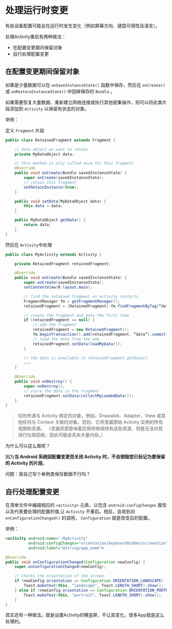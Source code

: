 # 处理运行时变更

有些设备配置可能会在运行时发生变化（例如屏幕方向、键盘可用性及语言）。

处理Activity重启有两种做法：

- 在配置变更期间保留对象
- 自行处理配置变更

## 在配置变更期间保留对象

如果是少量数据可以在 `onSaveInstanceState()` 函数中保存，然后在 `onCreate() ` 或 `onRestoreInstanceState()` 中回掉保存的 `Bundle` 。

如果需要恢复大量数据、重新建立网络连接或执行其他密集操作，则可以将此类片段添加到 `Activity` 以保留有状态的对象。

举例：

定义 `Fragment` 片段

```java
public class RetainedFragment extends Fragment {

    // data object we want to retain
    private MyDataObject data;

    // this method is only called once for this fragment
    @Override
    public void onCreate(Bundle savedInstanceState) {
        super.onCreate(savedInstanceState);
        // retain this fragment
        setRetainInstance(true);
    }

    public void setData(MyDataObject data) {
        this.data = data;
    }

    public MyDataObject getData() {
        return data;
    }
}
```

然后在 `Activity`中处理

```java
public class MyActivity extends Activity {

    private RetainedFragment retainedFragment;

    @Override
    public void onCreate(Bundle savedInstanceState) {
        super.onCreate(savedInstanceState);
        setContentView(R.layout.main);

        // find the retained fragment on activity restarts
        FragmentManager fm = getFragmentManager();
        retainedFragment = (RetainedFragment) fm.findFragmentByTag(“data”);

        // create the fragment and data the first time
        if (retainedFragment == null) {
            // add the fragment
            retainedFragment = new RetainedFragment();
            fm.beginTransaction().add(retainedFragment, “data”).commit();
            // load the data from the web
            retainedFragment.setData(loadMyData());
        }

        // the data is available in retainedFragment.getData()
        ...
    }

    @Override
    public void onDestroy() {
        super.onDestroy();
        // store the data in the fragment
        retainedFragment.setData(collectMyLoadedData());
    }
}
```

> 切勿传递与 Activity 绑定的对象，例如，Drawable、Adapter、View 或其他任何与 Context 关联的对象。否则，它将泄漏原始 Activity 实例的所有视图和资源。 （泄漏资源意味着应用将继续持有这些资源，但是无法对其进行垃圾回收，因此可能会丢失大量内存。）

为什么可以这么做呢？

因为**当 Android 系统因配置变更而关闭 Activity 时，不会销毁您已标记为要保留的 Activity 的片段**。

问题：我自己写个单例类保存数据不行吗？

## 自行处理配置变更

在清单文件中编辑相应的 `<activity>` 元素，以包含 `android:configChanges` 属性以及代表要处理的配置的值,让 `Activity` 不重启。相反，会收到对 `onConfigurationChanged()` 的调用， `Configuration` 就是改变后的配置。

举例：

```xml
<activity android:name=".MyActivity"
          android:configChanges="orientation|keyboardHidden|screenSize"
          android:label="@string/app_name">
```

```java
@Override
public void onConfigurationChanged(Configuration newConfig) {
    super.onConfigurationChanged(newConfig);

    // Checks the orientation of the screen
    if (newConfig.orientation == Configuration.ORIENTATION_LANDSCAPE) {
        Toast.makeText(this, "landscape", Toast.LENGTH_SHORT).show();
    } else if (newConfig.orientation == Configuration.ORIENTATION_PORTRAIT){
        Toast.makeText(this, "portrait", Toast.LENGTH_SHORT).show();
    }
}
```

其实还有一种做法，就是设置Activity的横竖屏，不让其变化，很多App就是这么处理的。